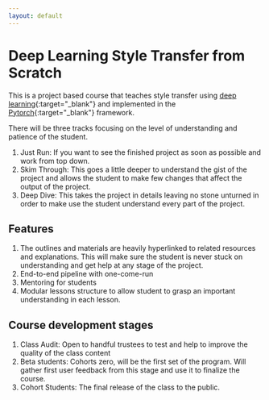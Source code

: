 ```yaml
---
layout: default
---
```

# Deep Learning Style Transfer from Scratch

This is a project based course that teaches style transfer using [deep learning](https://en.wikipedia.org/wiki/Deep_learning){:target="_blank"} and implemented in the [Pytorch](https://pytorch.org/){:target="_blank"} framework.

There will be three tracks focusing on the level of understanding and patience of the student.

1. Just Run: If you want to see the finished project as soon as possible and work from top down.
2. Skim Through: This goes a little deeper to understand the gist of the project and allows the student to make few changes that affect the output of the project.
3. Deep Dive: This takes the project in details leaving no stone unturned in order to make use the student understand every part of the project.

## Features

1. The outlines and materials are heavily hyperlinked to related resources and explanations. This will make sure the student is never stuck on understanding and get help at any stage of the project.
2. End-to-end pipeline with one-come-run
3. Mentoring for students
4. Modular lessons structure to allow student to grasp an important understanding in each lesson.

## Course development stages

1. Class Audit: Open to handful trustees to test and help to improve the quality of the class content
2. Beta students: Cohorts zero, will be the first set of the program. Will gather first user feedback from this stage and use it to finalize the course.
3. Cohort Students: The final release of the class to the public.